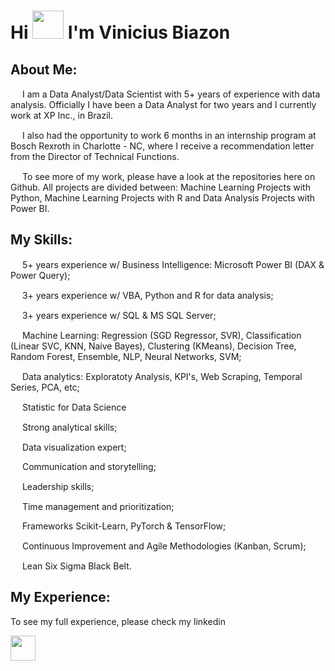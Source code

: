 <h1><strong>Hi <img src="https://user-images.githubusercontent.com/18350557/176309783-0785949b-9127-417c-8b55-ab5a4333674e.gif" alt="" width="50" height="45" /> I'm Vinicius Biazon</strong></h1>
<h2><strong>About Me:</strong></h2>
<p><span class="HwtZe" lang="en"><span class="jCAhz ChMk0b"><span class="ryNqvb"><img src="https://em-content.zobj.net/source/skype/289/flag-brazil_1f1e7-1f1f7.png" alt="" width="15" height="15" /> I am a Data Analyst/Data Scientist with 5+ years of experience with data analysis.</span></span> <span class="jCAhz ChMk0b"><span class="ryNqvb">Officially I have been a Data Analyst for two years and I currently work at XP Inc., in Brazil.</span></span></span></p>
<p><span class="HwtZe" lang="en"><span class="jCAhz ChMk0b"><span class="ryNqvb"><img src="https://images.emojiterra.com/twitter/512px/1f1fa-1f1f8.png" alt="" width="15" height="15" /> I also had the opportunity to work 6 months in an internship program at Bosch Rexroth in Charlotte - NC, where I receive <span aria-hidden="true">a recommendation letter from the Director of Technical Functions.</span><br /></span></span></span></p>
<p><img src="https://images.emojiterra.com/twitter/v13.1/512px/1f4ca.png" alt="" width="15" height="15" /> To see more of my work, please have a look at the repositories here on Github. All projects are divided between: Machine Learning Projects with Python, Machine Learning Projects with R and Data Analysis Projects with Power BI.</p>
<h2><strong>My Skills:</strong></h2>
<p><img src="https://upload.wikimedia.org/wikipedia/commons/thumb/c/cf/New_Power_BI_Logo.svg/2048px-New_Power_BI_Logo.svg.png" alt="" width="15" height="15" />&nbsp;5+ years experience w/ Business Intelligence: Microsoft Power BI (DAX &amp; Power Query);</p>
<p><img src="https://cdn3.iconfinder.com/data/icons/logos-and-brands-adobe/512/267_Python-512.png" alt="" width="15" height="15" />&nbsp;3+ years experience w/ VBA, Python and R for data analysis;</p>
<p><img src="https://seeklogo.com/images/A/azure-sql-database-logo-D7A32C9CD9-seeklogo.com.png" alt="" width="15" height="15" /> 3+ years experience w/ SQL &amp; MS SQL Server;</p>
<p><img src="https://cdn-icons-png.flaticon.com/512/8637/8637099.png" alt="" width="15" height="15" />&nbsp;Machine Learning: Regression (SGD Regressor, SVR), Classification (Linear SVC, KNN, Naive Bayes), Clustering (KMeans), Decision Tree, Random Forest, Ensemble, NLP, Neural Networks, SVM;</p>
<p><img src="https://images.emojiterra.com/twitter/v13.1/512px/1f4ca.png" alt="" width="15" height="15" /> Data analytics: Exploratoty Analysis, KPI's, Web Scraping, Temporal Series, PCA, etc;</p>
<p><img src="https://cdn-icons-png.flaticon.com/512/4624/4624025.png" alt="" width="15" height="15" />&nbsp;Statistic for Data Science</p>
<p><img src="https://cdn-icons-png.flaticon.com/512/2920/2920349.png" alt="" width="15" height="15" /> Strong analytical skills;</p>
<p><img src="https://cdn-icons-png.flaticon.com/512/6292/6292175.png" alt="" width="15" height="15" /> Data visualization expert;</p>
<p><img src="https://www.pngplay.com/wp-content/uploads/6/Communication-Vector-PNG-HD-Quality.png" alt="" width="15" height="10" /> Communication and storytelling;</p>
<p><img src="https://starfinderfoundation.org/wp-content/uploads/2021/07/kisspng-computer-icons-scalable-vector-graphics-business-team-icon-png-business-businessman-leader-5ab04efc073c13.4492848315215039960296.png" alt="" width="15" height="15" /> Leadership skills;</p>
<p><img src="https://cdn-icons-png.flaticon.com/512/2219/2219641.png" alt="" width="15" height="15" /> Time management and prioritization;</p>
<p><img src="https://upload.wikimedia.org/wikipedia/commons/thumb/0/05/Scikit_learn_logo_small.svg/2560px-Scikit_learn_logo_small.svg.png" alt="" width="15" height="8" /> Frameworks Scikit-Learn, PyTorch &amp; TensorFlow;</p>
<p><img src="https://cdn-icons-png.flaticon.com/512/4922/4922590.png" alt="" width="15" height="15" /> Continuous Improvement and Agile Methodologies (Kanban, Scrum);</p>
<p><img src="https://lean-six-sigma.training/wp-content/uploads/2018/01/Master-Black-Belt.png" alt="" width="15" height="15" /> Lean Six Sigma Black Belt.</p>
<h2><strong>My Experience:</strong></h2>
<p>To see my full experience, please check my linkedin</p>
<p><a href="https://www.linkedin.com/in/viniciusbiazon/"><img src="https://cdn-icons-png.flaticon.com/512/174/174857.png" alt="" width="40" height="40" /></a></p>
